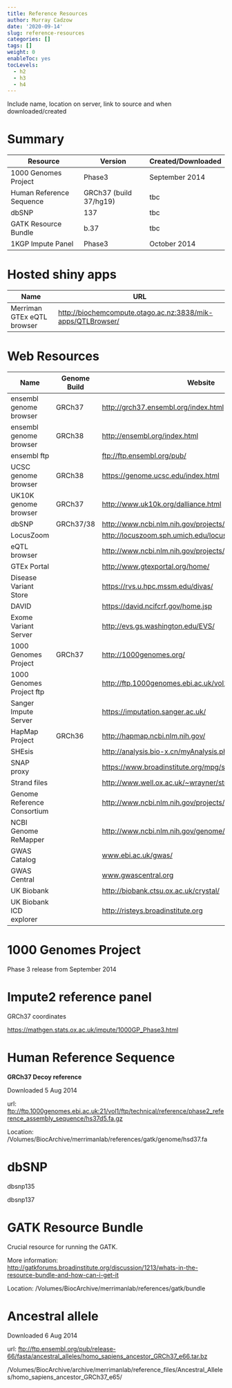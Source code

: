 ```yaml
---
title: Reference Resources
author: Murray Cadzow
date: '2020-09-14'
slug: reference-resources
categories: []
tags: []
weight: 0
enableToc: yes
tocLevels:
  - h2
  - h3
  - h4
---
```



Include name, location on server, link to source and when downloaded/created

# Summary

Resource | Version | Created/Downloaded
---|---|---
1000 Genomes Project | Phase3 | September 2014
Human Reference Sequence | GRCh37 (build 37/hg19) | tbc
dbSNP | 137 | tbc
GATK Resource Bundle | b.37 | tbc
1KGP Impute Panel | Phase3 | October 2014

# Hosted shiny apps

Name | URL
---|---
Merriman GTEx eQTL browser | http://biochemcompute.otago.ac.nz:3838/mik-apps/QTLBrowser/

# Web Resources

Name | Genome Build | Website
---|---|---
ensembl genome browser | GRCh37 | http://grch37.ensembl.org/index.html
ensembl genome browser  | GRCh38 | http://ensembl.org/index.html
ensembl ftp | | ftp://ftp.ensembl.org/pub/
UCSC genome browser | GRCh38 | https://genome.ucsc.edu/index.html
UK10K genome browser | GRCh37 | http://www.uk10k.org/dalliance.html
dbSNP | GRCh37/38 | http://www.ncbi.nlm.nih.gov/projects/SNP/index.html
LocusZoom |  | http://locuszoom.sph.umich.edu/locuszoom/
eQTL browser | | http://www.ncbi.nlm.nih.gov/projects/gap/eqtl/index.cgi
GTEx Portal | | http://www.gtexportal.org/home/
Disease Variant Store | | https://rvs.u.hpc.mssm.edu/divas/
DAVID | | https://david.ncifcrf.gov/home.jsp
Exome Variant Server | | http://evs.gs.washington.edu/EVS/
1000 Genomes Project | GRCh37 | http://1000genomes.org/
1000 Genomes Project ftp | | http://ftp.1000genomes.ebi.ac.uk/vol1/ftp/
Sanger Impute Server | | https://imputation.sanger.ac.uk/
HapMap Project | GRCh36 | http://hapmap.ncbi.nlm.nih.gov/
SHEsis | | http://analysis.bio-x.cn/myAnalysis.php
SNAP proxy | | https://www.broadinstitute.org/mpg/snap/ldsearch.php
Strand files | | http://www.well.ox.ac.uk/~wrayner/strand/
Genome Reference Consortium | | http://www.ncbi.nlm.nih.gov/projects/genome/assembly/grc/
NCBI Genome ReMapper | | http://www.ncbi.nlm.nih.gov/genome/tools/remap#
GWAS Catalog | | www.ebi.ac.uk/gwas/
GWAS Central | | www.gwascentral.org
UK Biobank | | http://biobank.ctsu.ox.ac.uk/crystal/
UK Biobank ICD explorer | | http://risteys.broadinstitute.org

# 1000 Genomes Project

Phase 3 release from September 2014

# Impute2 reference panel

GRCh37 coordinates



https://mathgen.stats.ox.ac.uk/impute/1000GP_Phase3.html

# Human Reference Sequence

**GRCh37 Decoy reference**

Downloaded 5 Aug 2014

url: ftp://ftp.1000genomes.ebi.ac.uk:21/vol1/ftp/technical/reference/phase2_reference_assembly_sequence/hs37d5.fa.gz

Location: /Volumes/BiocArchive/merrimanlab/references/gatk/genome/hsd37.fa

# dbSNP

dbsnp135

dbsnp137

# GATK Resource Bundle

Crucial resource for running the GATK.

More information: http://gatkforums.broadinstitute.org/discussion/1213/whats-in-the-resource-bundle-and-how-can-i-get-it

Location: /Volumes/BiocArchive/merrimanlab/references/gatk/bundle

# Ancestral allele

Downloaded 6 Aug 2014

url: ftp://ftp.ensembl.org/pub/release-66/fasta/ancestral_alleles/homo_sapiens_ancestor_GRCh37_e66.tar.bz

/Volumes/BiocArchive/archive/merrimanlab/reference_files/Ancestral_Alleles/homo_sapiens_ancestor_GRCh37_e65/